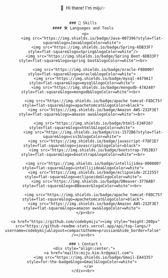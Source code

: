 <div style="text-align: center;">
    <p>
      👋&nbsp; Hi there! I'm miju✨ <br/><br/>
    </p>
    
    ### 💪 Skills
    #### 🛠 Languages and Tools
      <p>
            <img src="https://img.shields.io/badge/Java-007396?style=flat-square&logo=Java&logoColor=white"> 
            <img src="https://img.shields.io/badge/Spring-6DB33F?style=flat-square&logo=Spring&logoColor=white"/>
            <img src="https://img.shields.io/badge/Spring Boot-6DB33F?style=flat-square&logo=spring boot&logoColor=white"><br>
        
             <img src="https://img.shields.io/badge/oracle-F80000?style=flat-square&logo=oracle&logoColor=white"> 
             <img src="https://img.shields.io/badge/mysql-4479A1?style=flat-square&logo=mysql&logoColor=white"> 
             <img src="https://img.shields.io/badge/mongodb-47A248?style=flat-square&logo=mongodb&logoColor=white"><br>  
    
             <img src="https://img.shields.io/badge/apache tomcat-F8DC75?style=flat-square&logo=apachetomcat&logoColor=black">
             <img src="https://img.shields.io/badge/Amazon AWS-232F3E?style=flat-square&logo=amazon aws&logoColor=white"><br> 
    
             <img src="https://img.shields.io/badge/html5-E34F26?style=flat-square&logo=html5&logoColor=white"> 
             <img src="https://img.shields.io/badge/css-1572B6?style=flat-square&logo=css3&logoColor=white"> 
             <img src="https://img.shields.io/badge/javascript-F7DF1E?style=flat-square&logo=javascript&logoColor=black"> 
             <img src="https://img.shields.io/badge/bootstrap-7952B3?style=flat-square&logo=bootstrap&logoColor=white"><br>
             
             <img src="https://img.shields.io/badge/intellijidea-000000?style=flat-square&logo=intellijidea&logoColor=white">
             <img src="https://img.shields.io/badge/eclipseide-2C2255?style=flat-square&logo=eclipseide&logoColor=white">
             <img src="https://img.shields.io/badge/DBeaver-3776AB?style=flat-square&logo=DBeaver&logoColor=white"><br> 
    
             <img src="https://img.shields.io/badge/apache tomcat-F8DC75?style=flat-square&logo=apachetomcat&logoColor=black">
             <img src="https://img.shields.io/badge/Amazon AWS-232F3E?style=flat-square&logo=amazon aws&logoColor=white"> 
      </p><br>
    
      <a href="https://github.com/codebymiju"><img style="height:200px" src="https://github-readme-stats.vercel.app/api/top-langs/?username=codebymiju&layout=compact&theme=prussian&hide_border=false" /></a><br>
    
      ### 📞 Contact 📞
     <div style="align:center;">
         <a href="mailto:miju.kim.kr@gmail.com">
             <img src="https://img.shields.io/badge/Gmail-EA4335?style=for-the-badge&logo=Gmail&logoColor=white"> 
         </a>
     </div><br> 


 </div>
